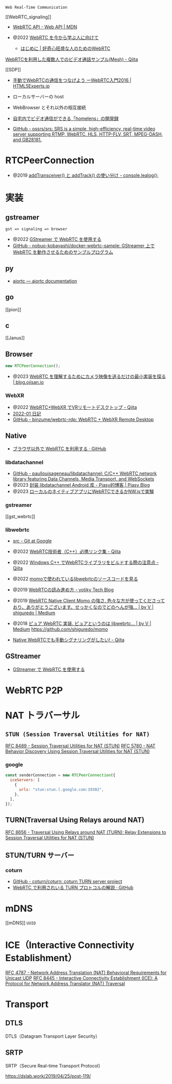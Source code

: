 `Web Real-Time Communication`

[[WebRTC_signaling]]

- [WebRTC API - Web API | MDN](https://developer.mozilla.org/ja/docs/Web/API/WebRTC_API)

- @2022 [WebRTC を今から学ぶ人に向けて](https://zenn.dev/voluntas/scraps/82b9e111f43ab3)
	- [はじめに | 好奇心旺盛な人のためのWebRTC](https://webrtcforthecurious.com/ja/)

[WebRTCを利用した複数人でのビデオ通話サンプル(Mesh) - Qiita](https://qiita.com/nakka_/items/2d1fd3a941f7c0c1108f)

[[SDP]]

- [手動でWebRTCの通信をつなげよう ーWebRTC入門2016 | HTML5Experts.jp](https://html5experts.jp/mganeko/19814/)

- ローカルサーバーの host
- WebBrowser とそれ以外の相互接続


- [自宅内でビデオ通信ができる「homelens」の開発録](https://zenn.dev/seita1996/articles/product-homelens)

- [GitHub - ossrs/srs: SRS is a simple, high-efficiency, real-time video server supporting RTMP, WebRTC, HLS, HTTP-FLV, SRT, MPEG-DASH, and GB28181.](https://github.com/ossrs/srs)

# RTCPeerConnection
- @2019 [addTransceiver() と addTrack() の使い分け - console.lealog();](https://lealog.hateblo.jp/entry/2019/03/12/114529)

# 実装
## gstreamer
`gst => signaling => browser`
- @2022 [GStreamer で WebRTC を使用する](https://www.gclue.jp/2022/07/gstreamer-webrtc.html)
- [GitHub - nobuo-kobayashi/docker-webrtc-sample: GStreamer 上で WebRTC を動作させるためのサンプルプログラム](https://github.com/nobuo-kobayashi/docker-webrtc-sample/tree/main)

## py
- [aiortc — aiortc documentation](https://aiortc.readthedocs.io/en/latest/index.html)

## go
[[pion]]

## c
[[Janus]]

## Browser
```js
new RTCPeerConnection();
```

- @2023 [WebRTC を理解するためにカメラ映像を送るだけの最小実装を探る | blog.ojisan.io](https://blog.ojisan.io/webrtc-video-minimal-impl/)

### WebXR
- @2022 [WebRTC+WebXR でVRリモートデスクトップ - Qiita](https://qiita.com/binzume/items/52a4f4be5c316753e1b1)
- [2022-01 日記](https://www.binzume.net/diary/2022-01)
- [GitHub - binzume/webrtc-rdp: WebRTC + WebXR Remote Desktop](https://github.com/binzume/webrtc-rdp)

## Native
- [ブラウザ以外で WebRTC を利用する · GitHub](https://gist.github.com/voluntas/df61f8018c88b6490e18f2c3a3e8871d)

### libdatachannel
- [GitHub - paullouisageneau/libdatachannel: C/C++ WebRTC network library featuring Data Channels, Media Transport, and WebSockets](https://github.com/paullouisageneau/libdatachannel)
- @2023 [封装 libdatachannel Android 库 - Piasy的博客 | Piasy Blog](https://blog.piasy.com/2023/04/08/libdatachannel-native/index.html)
- @2023 [ローカルのネイティブアプリにWebRTCできるかNW.jsで実験](https://zenn.dev/okuoku/scraps/f5aa6b983d6e12)

### gstreamer
[[gst_webrtc]]

### libwebrtc
- [src - Git at Google](https://webrtc.googlesource.com/src)


- @2022 [WebRTC技術者（C++）必携リンク集 - Qiita](https://qiita.com/sdozono/items/57a9ec60072fdbea1f4c)
- @2022 [Windows C++ でWebRTCライブラリをビルドする際の注意点 - Qiita](https://qiita.com/sdozono/items/a06f19e6d1ffbdc9295a)
- @2022 [momoで使われているlibwebrtcのソースコードを見る](https://zenn.dev/tetsu_koba/articles/9bb8bc91d36561)
- @2019 [WebRTCの読み進め方 - yotiky Tech Blog](https://yotiky.hatenablog.com/entry/webrtc-howtoread)
- @2019 [WebRTC Native Client Momo の強さ. 色々な方が使ってくださっており、ありがとうございます。せっかくなのでどのへんが強… | by V | shiguredo | Medium](https://medium.com/shiguredo/webrtc-native-client-momo-%E3%81%AE%E5%BC%B7%E3%81%95-ccc631f34403)
- @2018 [ピュア WebRTC 実装. ピュアというのは libwebrtc… | by V | Medium](https://voluntas.medium.com/%E3%83%94%E3%83%A5%E3%82%A2-webrtc-%E5%AE%9F%E8%A3%85-51bbbec3be8e)
https://github.com/shiguredo/momo

- [Native WebRTCでも手動シグナリングがしたい! - Qiita](https://qiita.com/alivelime/items/e4bd386eb18160c7aeca)

## GStreamer
- [GStreamer で WebRTC を使用する](https://www.gclue.jp/2022/07/gstreamer-webrtc.html)

# WebRTC P2P

# NAT トラバーサル
## `STUN (Session Traversal Utilities for NAT)`
[RFC 8489 - Session Traversal Utilities for NAT (STUN)](https://tools.ietf.org/html/rfc8489)
[RFC 5780 - NAT Behavior Discovery Using Session Traversal Utilities for NAT (STUN)](https://tools.ietf.org/html/rfc5780)
### google
```js
const senderConnection = new RTCPeerConnection({
  iceServers: [
    {
      urls: "stun:stun.l.google.com:19302",
    },
  ],
});
```

## TURN(Traversal Using Relays around NAT)
[RFC 8656 - Traversal Using Relays around NAT (TURN): Relay Extensions to Session Traversal Utilities for NAT (STUN)](https://tools.ietf.org/html/rfc8656)

## STUN/TURN サーバー
### coturn
- [GitHub - coturn/coturn: coturn TURN server project](https://github.com/coturn/coturn)
- [WebRTC で利用されいる TURN プロトコルの解説 · GitHub](https://gist.github.com/voluntas/a1d39c2b2a4392956ff69732dc493e39)

# mDNS
[[mDNS]]
`UUID`
# ICE（Interactive Connectivity Establishment）
[RFC 4787 - Network Address Translation (NAT) Behavioral Requirements for Unicast UDP](https://tools.ietf.org/html/rfc4787)
[RFC 8445 - Interactive Connectivity Establishment (ICE): A Protocol for Network Address Translator (NAT) Traversal](https://tools.ietf.org/html/rfc8445)

# Transport
## DTLS
DTLS（Datagram Transport Layer Security）
## SRTP
SRTP（Secure Real-time Transport Protocol）

https://dslab.work/2019/04/25/post-119/